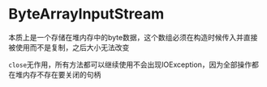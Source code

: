 # ByteArrayInputStream

本质上是一个存储在堆内存中的byte数据，这个数组必须在构造时候传入并直接被使用而不是复制，之后大小无法改变

`close`无作用，所有方法都可以继续使用不会出现IOException，因为全部操作都在堆内存不存在要关闭的句柄